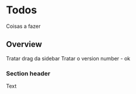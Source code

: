# Todos

Coisas a fazer

## Overview

Tratar drag da sidebar
Tratar o version number - ok

### Section header

<!--@START_MENU_TOKEN@-->Text<!--@END_MENU_TOKEN@-->
